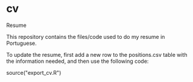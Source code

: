 # cv
Resume

This repository contains the files/code used to do my resume in Portuguese.

To update the resume, first add a new row to the positions.csv table with the information needed, and then use the following code:

source("export_cv.R")
